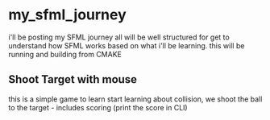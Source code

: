 # my_sfml_journey
i'll be posting my SFML journey all will be well structured for get to understand how SFML works based on what i'll be learning. 
this will be running and building from CMAKE

## Shoot Target with mouse 
this is a simple game to learn start learning about collision, we shoot the ball to the target - includes scoring (print the score in CLI)
